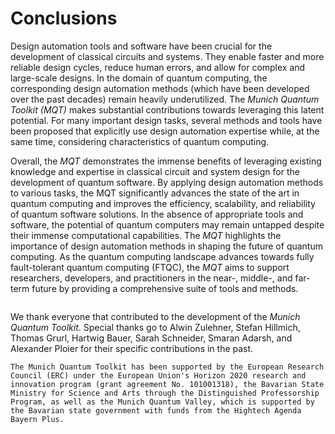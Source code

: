 # Conclusions

Design automation tools and software have been crucial for the development of classical circuits and systems.
They enable faster and more reliable design cycles, reduce human errors, and allow for complex and large-scale designs.
In the domain of quantum computing, the corresponding design automation methods (which have been developed over the past decades) remain heavily underutilized.
The _Munich Quantum Toolkit (MQT)_ makes substantial contributions towards leveraging this latent potential.
For many important design tasks, several methods and tools have been proposed that explicitly use design automation expertise while, at the same time, considering characteristics of quantum computing.

Overall, the _MQT_ demonstrates the immense benefits of leveraging existing knowledge and expertise in classical circuit and system design for the development of quantum software.
By applying design automation methods to various tasks, the MQT significantly advances the state of the art in quantum computing and improves the efficiency, scalability, and reliability of quantum software solutions.
In the absence of appropriate tools and software, the potential of quantum computers may remain untapped despite their immense computational capabilities.
The _MQT_ highlights the importance of design automation methods in shaping the future of quantum computing.
As the quantum computing landscape advances towards fully fault-tolerant quantum computing (FTQC), the _MQT_ aims to support researchers, developers, and practitioners in the near-, middle-, and far-term future by providing a comprehensive suite of tools and methods.

```{rubric} Acknowledgments

```

We thank everyone that contributed to the development of the _Munich Quantum Toolkit_.
Special thanks go to Alwin Zulehner, Stefan Hillmich, Thomas Grurl, Hartwig Bauer, Sarah Schneider, Smaran Adarsh, and Alexander Ploier for their specific contributions in the past.

```{only} latex
The Munich Quantum Toolkit has been supported by the European Research Council (ERC) under the European Union's Horizon 2020 research and innovation program (grant agreement No. 101001318), the Bavarian State Ministry for Science and Arts through the Distinguished Professorship Program, as well as the Munich Quantum Valley, which is supported by the Bavarian state government with funds from the Hightech Agenda Bayern Plus.
```
